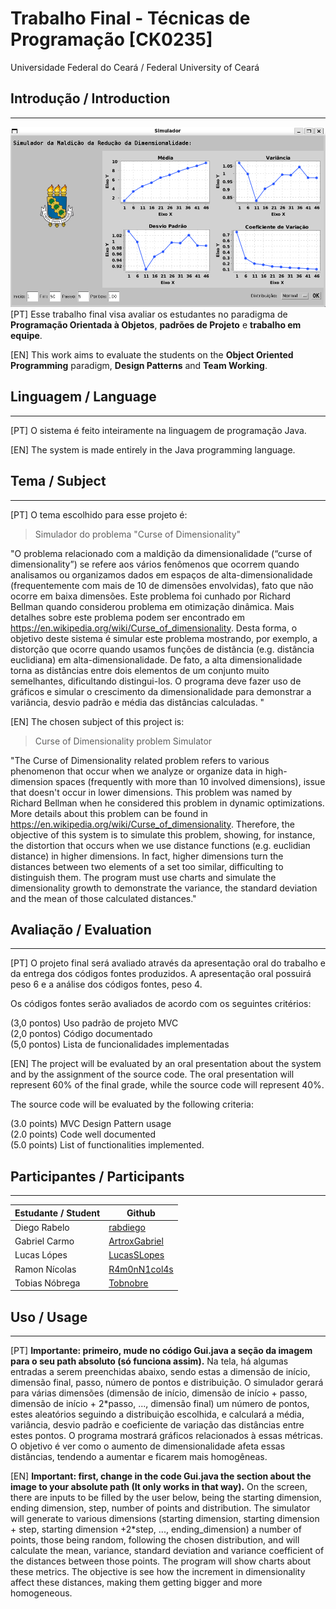 # Trabalho Final - Técnicas de Programação [CK0235]
Universidade Federal do Ceará / Federal University of Ceará
## Introdução / Introduction
---
![image](screenshot.png)
[PT] Esse trabalho final visa avaliar os estudantes no paradigma de **Programação Orientada à Objetos**, **padrões de Projeto** e **trabalho em equipe**.

[EN] This work aims to evaluate the students on the **Object Oriented Programming** paradigm, **Design Patterns** and **Team Working**.  
## Linguagem / Language
---
[PT] O sistema é feito inteiramente na linguagem de programação Java.

[EN] The system is made entirely in the Java programming language.
## Tema / Subject
---
[PT] O tema escolhido para esse projeto é:
> Simulador do problema "Curse of Dimensionality" 

"O problema relacionado com a maldição da dimensionalidade (“curse of dimensionality”) se refere aos vários fenômenos que ocorrem quando analisamos ou organizamos dados em espaços de alta-dimensionalidade (frequentemente com mais de 10 de dimensões envolvidas), fato que não ocorre em baixa dimensões. Este problema foi cunhado por Richard Bellman quando considerou problema em otimização dinâmica. Mais detalhes sobre este problema podem ser encontrado em https://en.wikipedia.org/wiki/Curse_of_dimensionality. Desta forma, o objetivo deste sistema é simular este problema mostrando, por exemplo, a distorção que ocorre quando usamos funções de distância (e.g. distância euclidiana) em alta-dimensionalidade. De fato, a alta dimensionalidade torna as distâncias entre dois elementos de um conjunto muito semelhantes, dificultando distingui-los. O programa deve fazer uso de gráficos e simular o crescimento da dimensionalidade para demonstrar a variância, desvio padrão e média das distâncias calculadas. 
"

[EN] The chosen subject of this project is:
> Curse of Dimensionality problem Simulator

"The Curse of Dimensionality related problem refers to various phenomenon that occur when we analyze or organize data in high-dimension spaces (frequently with more than 10 involved dimensions), issue that doesn't occur in lower dimensions. This problem was named by Richard Bellman when he considered this problem in dynamic optimizations. More details about this problem can be found in https://en.wikipedia.org/wiki/Curse_of_dimensionality. Therefore, the objective of this system is to simulate this problem, showing, for instance, the distortion that occurs when we use distance functions (e.g. euclidian distance) in higher dimensions. In fact, higher dimensions turn the distances between two elements of a set too similar, difficulting to distinguish them. The program must use charts and simulate the dimensionality growth to demonstrate the variance, the standard deviation and the mean of those calculated distances."

## Avaliação / Evaluation
---

[PT] O projeto final será avaliado através da apresentação oral do trabalho e da entrega dos códigos fontes produzidos. A apresentação oral possuirá peso 6 e a análise dos códigos fontes, peso 4. 

Os códigos fontes serão avaliados de acordo com os seguintes critérios:

(3,0 pontos) Uso padrão de projeto MVC  
(2,0 pontos) Código documentado  
(5,0 pontos) Lista de funcionalidades implementadas  

[EN] The project will be evaluated by an oral presentation about the system and by the assignment of the source code. The oral presentation will represent 60% of the final grade, while the source code will represent 40%.

The source code will be evaluated by the following criteria:

(3.0 points) MVC Design Pattern usage  
(2.0 points) Code well documented  
(5.0 points) List of functionalities implemented.  

## Participantes / Participants
---
| Estudante / Student | Github |
| --- | --- |
| Diego Rabelo | [rabdiego](https://github.com/rabdiego )
| Gabriel Carmo | [ArtroxGabriel](https://github.com/ArtroxGabriel)
| Lucas Lópes | [LucasSLopes](https://github.com/LucasSLopes)
| Ramon Nícolas | [R4m0nN1col4s](https://github.com/R4m0nN1col4s)
| Tobias Nóbrega | [Tobnobre](https://github.com/Tobnobre)

## Uso / Usage
---
[PT] **Importante: primeiro, mude no código Gui.java a seção da imagem para o seu path absoluto (só funciona assim).** Na tela, há algumas entradas a serem preenchidas abaixo, sendo estas a dimensão de início, dimensão final, passo, número de pontos e distribuição. O simulador gerará para várias dimensões (dimensão de início, dimensão de início + passo, dimensão de início + 2*passo, ..., dimensão final) um número de pontos, estes aleatórios seguindo a distribuição escolhida, e calculará a média, variância, desvio padrão e coeficiente de variação das distâncias entre estes pontos. O programa mostrará gráficos relacionados à essas métricas. O objetivo é ver como o aumento de dimensionalidade afeta essas distâncias, tendendo a aumentar e ficarem mais homogêneas.

[EN] **Important: first, change in the code Gui.java the section about the image to your absolute path (It only works in that way).** On the screen, there are inputs to be filled by the user below, being the starting dimension, ending dimension, step, number of points and distribution. The simulator will generate to various dimensions (starting dimension, starting dimension + step, starting dimension +2*step, ..., ending_dimension) a number of points, those being random, following the chosen distribution, and will calculate the mean, variance, standard deviation and variance coefficient of the distances between those points. The program will show charts about these metrics. The objective is see how the increment in dimensionality affect these distances, making them getting bigger and more homogeneous.